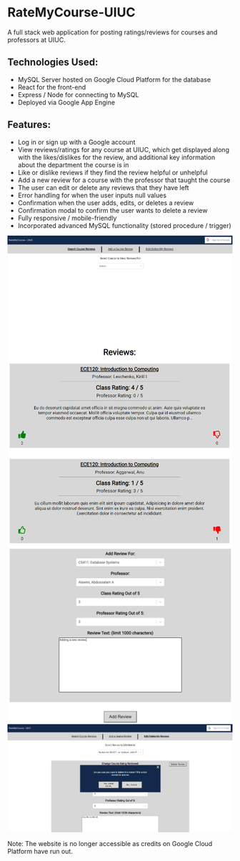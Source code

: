 # RateMyCourse-UIUC
A full stack web application for posting ratings/reviews for courses and professors at UIUC.

## Technologies Used:
- MySQL Server hosted on Google Cloud Platform for the database
- React for the front-end
- Express / Node for connecting to MySQL
- Deployed via Google App Engine

## Features:
- Log in or sign up with a Google account
- View reviews/ratings for any course at UIUC, which get displayed along with the likes/dislikes for the review, and additional key information about the department the course is in
- Like or dislike reviews if they find the review helpful or unhelpful
- Add a new review for a course with the professor that taught the course
- The user can edit or delete any reviews that they have left
- Error handling for when the user inputs null values
- Confirmation when the user adds, edits, or deletes a review
- Confirmation modal to confirm the user wants to delete a review
- Fully responsive / mobile-friendly
- Incorporated advanced MySQL functionality (stored procedure / trigger)

![pic1](pics/pic1.PNG)
![pic2](pics/pic2.PNG)
![pic3](pics/pic3.PNG)
![pic4](pics/pic4.PNG)

Note: The website is no longer accessible as credits on Google Cloud Platform have run out.
